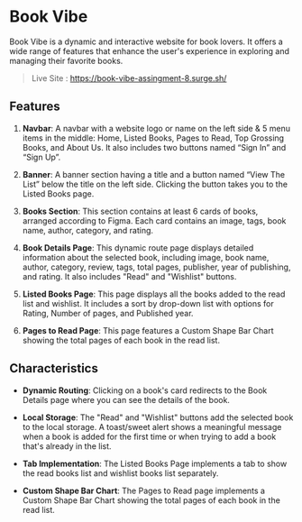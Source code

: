 # Book Vibe

Book Vibe is a dynamic and interactive website for book lovers. It offers a wide range of features that enhance the user's experience in exploring and managing their favorite books.

> Live Site : https://book-vibe-assingment-8.surge.sh/

## Features

1. **Navbar**: A navbar with a website logo or name on the left side & 5 menu items in the middle: Home, Listed Books, Pages to Read, Top Grossing Books, and About Us. It also includes two buttons named “Sign In” and “Sign Up”.

2. **Banner**: A banner section having a title and a button named “View The List” below the title on the left side. Clicking the button takes you to the Listed Books page.

3. **Books Section**: This section contains at least 6 cards of books, arranged according to Figma. Each card contains an image, tags, book name, author, category, and rating.

4. **Book Details Page**: This dynamic route page displays detailed information about the selected book, including image, book name, author, category, review, tags, total pages, publisher, year of publishing, and rating. It also includes "Read" and "Wishlist" buttons.

5. **Listed Books Page**: This page displays all the books added to the read list and wishlist. It includes a sort by drop-down list with options for Rating, Number of pages, and Published year.

6. **Pages to Read Page**: This page features a Custom Shape Bar Chart showing the total pages of each book in the read list.

## Characteristics

- **Dynamic Routing**: Clicking on a book's card redirects to the Book Details page where you can see the details of the book.

- **Local Storage**: The "Read" and "Wishlist" buttons add the selected book to the local storage. A toast/sweet alert shows a meaningful message when a book is added for the first time or when trying to add a book that's already in the list.

- **Tab Implementation**: The Listed Books Page implements a tab to show the read books list and wishlist books list separately.

- **Custom Shape Bar Chart**: The Pages to Read page implements a Custom Shape Bar Chart showing the total pages of each book in the read list.
